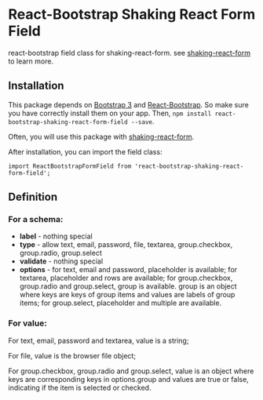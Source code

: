 # React-Bootstrap Shaking React Form Field
react-bootstrap field class for shaking-react-form.
see [shaking-react-form](https://github.com/ShakingMap/shaking-react-form) to learn more.

## Installation
This package depends on [Bootstrap 3](https://github.com/twbs/bootstrap) and [React-Bootstrap](https://github.com/react-bootstrap/react-bootstrap).
So make sure you have correctly install them on your app. Then, `npm install react-bootstrap-shaking-react-form-field --save`.

Often, you will use this package with [shaking-react-form](https://github.com/ShakingMap/shaking-react-form).

After installation, you can import the field class:

`import ReactBootstrapFormField from 'react-bootstrap-shaking-react-form-field';`

## Definition
### For a schema:

- **label** - nothing special
- **type** - allow text, email, password, file, textarea, group.checkbox, group.radio, group.select
- **validate** - nothing special
- **options** - for text, email and password, placeholder is available; for textarea, placeholder and rows are available;
for group.checkbox, group.radio and group.select, group is available. group is an object where keys are keys of group items
and values are labels of group items; for group.select, placeholder and multiple are available.

### For value:
For text, email, password and textarea, value is a string;

For file, value is the browser file object;

For group.checkbox, group.radio and group.select, value is an object where keys are corresponding keys in options.group and 
values are true or false, indicating if the item is selected or checked.